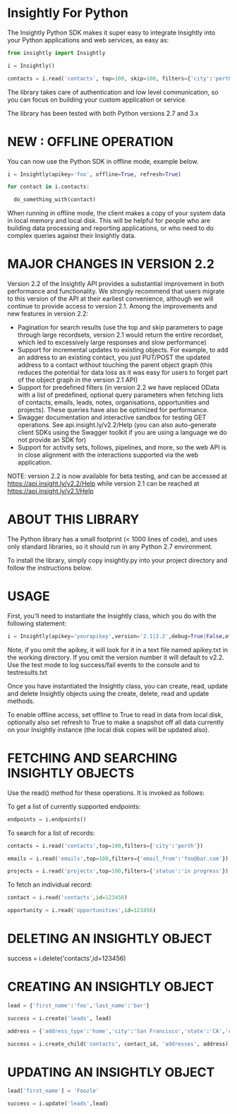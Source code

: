 Insightly For Python
======

The Insightly Python SDK makes it super easy to integrate Insightly into your Python applications and web services, as easy as:

```python
from insightly import Insightly

i = Insightly()

contacts = i.read('contacts', top=100, skip=100, filters={'city':'perth'})
```

The library takes care of authentication and low level communication, so you can focus on building your custom application or service.

The library has been tested with both Python versions 2.7 and 3.x

NEW : OFFLINE OPERATION
===============================

You can now use the Python SDK in offline mode, example below.

```python
i = Insightly(apikey='foo', offline=True, refresh=True)

for contact in i.contacts:

  do_something_with(contact)
```
  
When running in offline mode, the client makes a copy of your system data in local memory and local disk. This will be helpful for people who are building data processing and reporting applications, or who need to do complex queries against their Insightly data. 

MAJOR CHANGES IN VERSION 2.2
============================

Version 2.2 of the Insightly API provides a substantial improvement in both performance and functionality. We strongly recommend that users migrate to this version of the API at their earliest convenience, although we will continue to provide access to version 2.1. Among the improvements and new features in version 2.2:

* Pagination for search results (use the top and skip parameters to page through large recordsets, version 2.1 would return the entire recordset, which led to excessively large responses and slow performance)
* Support for incremental updates to existing objects. For example, to add an address to an existing contact, you just PUT/POST the updated address to a contact without touching the parent object graph (this reduces the potential for data loss as it was easy for users to forget part of the object graph in the version 2.1 API)
* Support for predefined filters (in version 2.2 we have replaced OData with a list of predefined, optional query parameters when fetching lists of contacts, emails, leads, notes, organisations, opportunities and projects). These queries have also be optimized for performance.
* Swagger documentation and interactive sandbox for testing GET operations. See api.insight.ly/v2.2/Help (you can also auto-generate client SDKs using the Swagger toolkit if you are using a language we do not provide an SDK for)
* Support for activity sets, follows, pipelines, and more, so the web API is in close alignment with the interactions supported via the web application.

NOTE: version 2.2 is now available for beta testing, and can be accessed at https://api.insight.ly/v2.2/Help while version 2.1 can be reached at https://api.insight.ly/v2.1/Help

ABOUT THIS LIBRARY
==================

The Python library has a small footprint (< 1000 lines of code), and uses only standard libraries, so it should run in any Python 2.7
environment.

To install the library, simply copy insightly.py into your project directory and follow the instructions below.

USAGE
=====

First, you'll need to instantiate the Insightly class, which you do with the following statement:

```python
i = Insightly(apikey='yourapikey',version='2.1|2.2',debug=True|False,offline=True|False,refresh=True|False)
```

Note, if you omit the apikey, it will look for it in a text file named apikey.txt in the working directory. If you omit the version number it will default to v2.2. Use the test mode to log success/fail events to the console and to testresults.txt

Once you have instantiated the Insightly class, you can create, read, update and delete Insightly objects using the create, delete, read and update methods.

To enable offline access, set offline to True to read in data from local disk, optionally also set refresh to True to make a snapshot off all data currently on your Insightly instance (the local disk copies will be updated also). 

FETCHING AND SEARCHING INSIGHTLY OBJECTS
========================================

Use the read() method for these operations. It is invoked as follows:

To get a list of currently supported endpoints:

```python
endpoints = i.endpoints()
```

To search for a list of records:

```python
contacts = i.read('contacts',top=100,filters={'city':'perth'})

emails = i.read('emails',top=100,filters={'email_from':'foo@bar.com'})

projects = i.read('projects',top=100,filters={'status':'in progress'})
```

To fetch an individual record:

```python
contact = i.read('contacts',id=123456)

opportunity = i.read('opportunities',id=123456)
```

DELETING AN INSIGHTLY OBJECT
============================

  success = i.delete('contacts',id=123456)

CREATING AN INSIGHTLY OBJECT
============================

```python
lead = {'first_name':'foo','last_name':'bar'}

success = i.create('leads', lead)

address = {'address_type':'home','city':'San Francisco','state':'CA','country':'United States'}

success = i.create_child('contacts', contact_id, 'addresses', address)
```

UPDATING AN INSIGHTLY OBJECT
============================

```python
lead['first_name'] = 'Foozle'

success = i.update('leads',lead)
```
